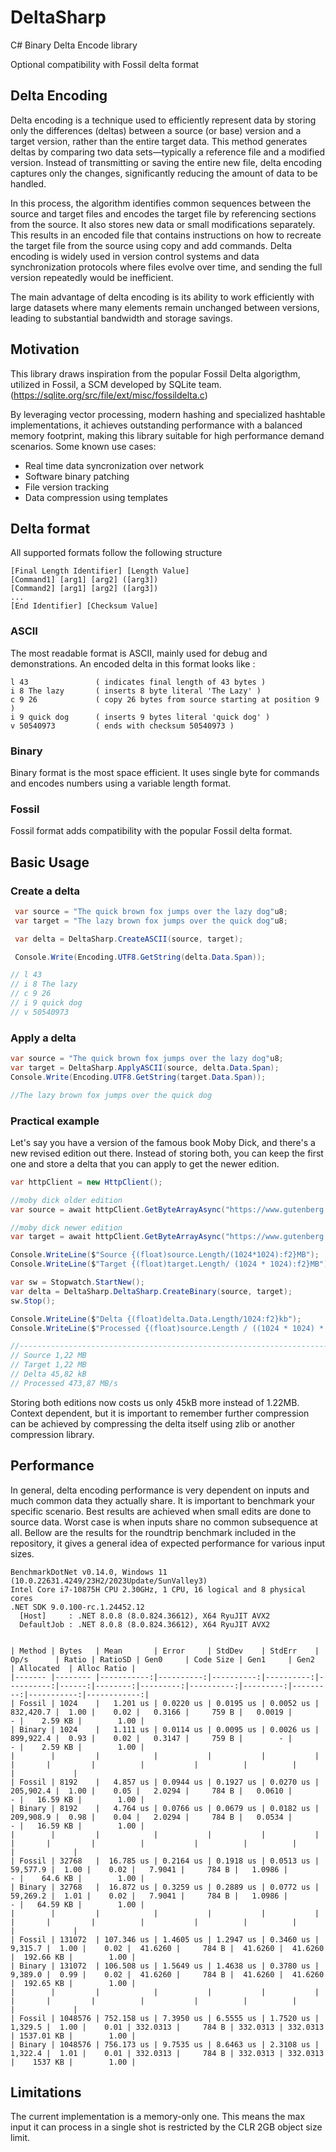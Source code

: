 # DeltaSharp
C# Binary Delta Encode library

Optional compatibility with Fossil delta format

## Delta Encoding

Delta encoding is a technique used to efficiently represent data by storing only the differences (deltas) between a source (or base) version and a target version, rather than the entire target data. This method generates deltas by comparing two data sets—typically a reference file and a modified version. Instead of transmitting or saving the entire new file, delta encoding captures only the changes, significantly reducing the amount of data to be handled.

In this process, the algorithm identifies common sequences between the source and target files and encodes the target file by referencing sections from the source. It also stores new data or small modifications separately. This results in an encoded file that contains instructions on how to recreate the target file from the source using copy and add commands. Delta encoding is widely used in version control systems and data synchronization protocols where files evolve over time, and sending the full version repeatedly would be inefficient.

The main advantage of delta encoding is its ability to work efficiently with large datasets where many elements remain unchanged between versions, leading to substantial bandwidth and storage savings.

## Motivation

This library draws inspiration from the popular Fossil Delta algorigthm, utilized in Fossil, a SCM developed by SQLite team.
(https://sqlite.org/src/file/ext/misc/fossildelta.c)

By leveraging vector processing, modern hashing and specialized hashtable implementations, it achieves outstanding performance with a balanced memory footprint, making this library suitable for high performance demand scenarios. Some known use cases: 

- Real time data syncronization over network
- Software binary patching
- File version tracking
- Data compression using templates

## Delta format

All supported formats follow the following structure 

```
[Final Length Identifier] [Length Value]
[Command1] [arg1] [arg2] ([arg3])
[Command2] [arg1] [arg2] ([arg3])
...
[End Identifier] [Checksum Value]
```

### ASCII

The most readable format is ASCII, mainly used for debug and demonstrations.
An encoded delta in this format looks like : 

```
l 43               ( indicates final length of 43 bytes )
i 8 The lazy       ( inserts 8 byte literal 'The Lazy' )
c 9 26             ( copy 26 bytes from source starting at position 9 )
i 9 quick dog      ( inserts 9 bytes literal 'quick dog' )
v 50540973         ( ends with checksum 50540973 )
```

### Binary

Binary format is the most space efficient. It uses single byte for commands and encodes numbers using a variable length format.

### Fossil

Fossil format adds compatibility with the popular Fossil delta format.

## Basic Usage

### Create a delta
```csharp
 var source = "The quick brown fox jumps over the lazy dog"u8;
 var target = "The lazy brown fox jumps over the quick dog"u8;

 var delta = DeltaSharp.CreateASCII(source, target);

 Console.Write(Encoding.UTF8.GetString(delta.Data.Span));

// l 43
// i 8 The lazy
// c 9 26
// i 9 quick dog
// v 50540973

```

### Apply a delta
```csharp
var source = "The quick brown fox jumps over the lazy dog"u8;
var target = DeltaSharp.ApplyASCII(source, delta.Data.Span);
Console.Write(Encoding.UTF8.GetString(target.Data.Span));

//The lazy brown fox jumps over the quick dog
```
### Practical example

Let's say you have a version of the famous book Moby Dick, and there's a new revised edition out there.
Instead of storing both, you can keep the first one and store a delta that you can apply to get the newer edition.

```csharp
var httpClient = new HttpClient();

//moby dick older edition
var source = await httpClient.GetByteArrayAsync("https://www.gutenberg.org/cache/epub/15/pg15.txt");

//moby dick newer edition
var target = await httpClient.GetByteArrayAsync("https://www.gutenberg.org/cache/epub/2701/pg2701.txt");

Console.WriteLine($"Source {(float)source.Length/(1024*1024):f2}MB");
Console.WriteLine($"Target {(float)target.Length/ (1024 * 1024):f2}MB");

var sw = Stopwatch.StartNew();
var delta = DeltaSharp.DeltaSharp.CreateBinary(source, target);
sw.Stop();

Console.WriteLine($"Delta {(float)delta.Data.Length/1024:f2}kb");
Console.WriteLine($"Processed {(float)source.Length / ((1024 * 1024) * sw.Elapsed.TotalSeconds):f2}MB/s");

//------------------------------------------------------------------------------
// Source 1,22 MB
// Target 1,22 MB
// Delta 45,82 kB
// Processed 473,87 MB/s

```

Storing both editions now costs us only 45kB more instead of 1.22MB. 
Context dependent, but it is important to remember further compression can be achieved by compressing the delta itself using zlib or another compression library. 

## Performance

In general, delta encoding performance is very dependent on inputs and much common data they actually share. It is important to benchmark your specific scenario.
Best results are achieved when small edits are done to source data. Worst case is when inputs share no common subsequence at all. 
Bellow are the results for the roundtrip benchmark included in the repository, it gives a general idea of expected performance for various input sizes.

```
BenchmarkDotNet v0.14.0, Windows 11 (10.0.22631.4249/23H2/2023Update/SunValley3)
Intel Core i7-10875H CPU 2.30GHz, 1 CPU, 16 logical and 8 physical cores
.NET SDK 9.0.100-rc.1.24452.12
  [Host]     : .NET 8.0.8 (8.0.824.36612), X64 RyuJIT AVX2
  DefaultJob : .NET 8.0.8 (8.0.824.36612), X64 RyuJIT AVX2


| Method | Bytes   | Mean       | Error     | StdDev    | StdErr    | Op/s      | Ratio | RatioSD | Gen0     | Code Size | Gen1     | Gen2     | Allocated  | Alloc Ratio |
|------- |-------- |-----------:|----------:|----------:|----------:|----------:|------:|--------:|---------:|----------:|---------:|---------:|-----------:|------------:|
| Fossil | 1024    |   1.201 us | 0.0220 us | 0.0195 us | 0.0052 us | 832,420.7 |  1.00 |    0.02 |   0.3166 |     759 B |   0.0019 |        - |    2.59 KB |        1.00 |
| Binary | 1024    |   1.111 us | 0.0114 us | 0.0095 us | 0.0026 us | 899,922.4 |  0.93 |    0.02 |   0.3147 |     759 B |        - |        - |    2.59 KB |        1.00 |
|        |         |            |           |           |           |           |       |         |          |           |          |          |            |             |
| Fossil | 8192    |   4.857 us | 0.0944 us | 0.1927 us | 0.0270 us | 205,902.4 |  1.00 |    0.05 |   2.0294 |     784 B |   0.0610 |        - |   16.59 KB |        1.00 |
| Binary | 8192    |   4.764 us | 0.0766 us | 0.0679 us | 0.0182 us | 209,908.9 |  0.98 |    0.04 |   2.0294 |     784 B |   0.0534 |        - |   16.59 KB |        1.00 |
|        |         |            |           |           |           |           |       |         |          |           |          |          |            |             |
| Fossil | 32768   |  16.785 us | 0.2164 us | 0.1918 us | 0.0513 us |  59,577.9 |  1.00 |    0.02 |   7.9041 |     784 B |   1.0986 |        - |    64.6 KB |        1.00 |
| Binary | 32768   |  16.872 us | 0.3259 us | 0.2889 us | 0.0772 us |  59,269.2 |  1.01 |    0.02 |   7.9041 |     784 B |   1.0986 |        - |   64.59 KB |        1.00 |
|        |         |            |           |           |           |           |       |         |          |           |          |          |            |             |
| Fossil | 131072  | 107.346 us | 1.4605 us | 1.2947 us | 0.3460 us |   9,315.7 |  1.00 |    0.02 |  41.6260 |     784 B |  41.6260 |  41.6260 |  192.66 KB |        1.00 |
| Binary | 131072  | 106.508 us | 1.5649 us | 1.4638 us | 0.3780 us |   9,389.0 |  0.99 |    0.02 |  41.6260 |     784 B |  41.6260 |  41.6260 |  192.65 KB |        1.00 |
|        |         |            |           |           |           |           |       |         |          |           |          |          |            |             |
| Fossil | 1048576 | 752.158 us | 7.3950 us | 6.5555 us | 1.7520 us |   1,329.5 |  1.00 |    0.01 | 332.0313 |     784 B | 332.0313 | 332.0313 | 1537.01 KB |        1.00 |
| Binary | 1048576 | 756.173 us | 9.7535 us | 8.6463 us | 2.3108 us |   1,322.4 |  1.01 |    0.01 | 332.0313 |     784 B | 332.0313 | 332.0313 |    1537 KB |        1.00 |
```

## Limitations

The current implementation is a memory-only one. This means the max input it can process in a single shot is restricted by the CLR 2GB object size limit.
